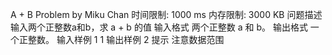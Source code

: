 A + B Problem
by  Miku Chan
时间限制: 1000 ms 内存限制: 3000 KB
问题描述
输入两个正整数a和b，求 a + b 的值
输入格式
两个正整数 a 和 b。
输出格式
一个正整数。
输入样例
1 1
输出样例
2
提示
注意数据范围

